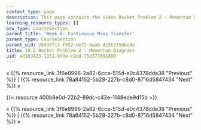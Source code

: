```yaml
---
content_type: page
description: This page contains the video Rocket Problem 2 - Momentum Diagrams.
learning_resource_types: []
ocw_type: CourseSection
parent_title: 'Week 6: Continuous Mass Transfer'
parent_type: CourseSection
parent_uid: 28d93f13-f552-de72-9aab-415b7158be8e
title: 19.2 Rocket Problem 2 - Momentum Diagrams
uid: ed163823-1351-9f3e-c9dd-75d373891890
---
```


« {{% resource_link 3f6e8996-2a82-6cca-515d-e0c4378dde38 "Previous" %}} | {{% resource_link 78a84152-5b28-227b-c8d0-8716d5847434 "Next" %}} »

{{< resource 400b8e0d-22b2-89dc-c42e-1148ede9d15b >}}

« {{% resource_link 3f6e8996-2a82-6cca-515d-e0c4378dde38 "Previous" %}} | {{% resource_link 78a84152-5b28-227b-c8d0-8716d5847434 "Next" %}} »